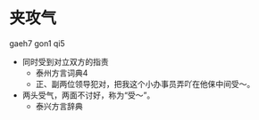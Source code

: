 # 夹攻气
gaeh7 gon1 qi5
+ 同时受到对立双方的指责
  * 泰州方言词典4
  - 正、副两位领导犯对，把我这个小办事员弄吖在他俫中间受～。
+ 两头受气，两面不讨好，称为“受～”。
  * 泰兴方言辞典
